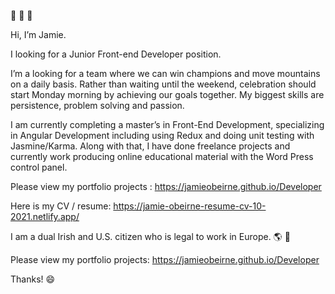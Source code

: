 👋  👋  👋    

Hi, I’m Jamie.

I looking for a Junior Front-end Developer position.

I’m a looking for a team where we can win champions and move mountains on a daily basis. Rather than waiting until the weekend, celebration should start Monday morning by achieving our goals together. My biggest skills are persistence, problem solving and passion.

I am currently completing a master’s in Front-End Development, specializing in Angular Development including using Redux and doing unit testing with Jasmine/Karma. Along with that, I have done freelance projects and currently work producing online educational material with the Word Press control panel.

Please view my portfolio projects : https://jamieobeirne.github.io/Developer

Here is my CV / resume: https://jamie-obeirne-resume-cv-10-2021.netlify.app/

I am a dual Irish and U.S. citizen who is legal to work in Europe. 
🌎  💫

Please view my portfolio projects: https://jamieobeirne.github.io/Developer

Thanks! 
😄 


